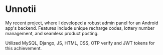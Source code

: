 
# Unnotii

My recent project, where I developed a robust admin panel for an Android app's backend.
Features include unique recharge codes, lottery number management, and seamless product posting.

Utilized MySQL, Django, JS, HTML, CSS, OTP verify and JWT tokens for this achievement.

